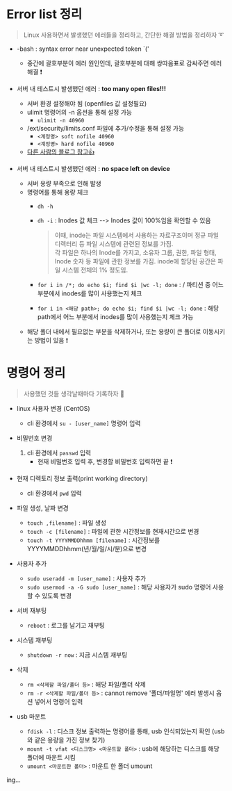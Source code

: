 # Error list 정리
> Linux 사용하면서 발생했던 에러들을 정리하고, 간단한 해결 방법을 정리하자 ➰

+ -bash : syntax error near unexpected token `('
   + 중간에 괄호부분이 에러 원인인데, 괄호부분에 대해 쌍따옴표로 감싸주면 에러 해결 ❗  

+ 서버 내 테스트시 발생했던 에러 : **too many open files!!!**

   + 서버 환경 설정해야 됨 (openfiles 값 설정필요) 
   + ulimit 명령어의 -n 옵션을 통해 설정 가능
      + `ulimit -n 40960`
   + /ext/security/limits.conf 파일에 추가/수정을 통해 설정 가능
      + `<계정명> soft nofile 40960` 
      + `<계정명> hard nofile 40960`  
   + [다른 사람의 블로그 참고👍](https://knoow.tistory.com/220)   

+ 서버 내 테스트시 발생했던 에러 : **no space left on device**   

   + 서버 용량 부족으로 인해 발생
   + 명령어를 통해 용량 체크
      + `dh -h` 
      + `dh -i` : Inodes 값 체크 --> Inodes 값이 100%임을 확인할 수 있음
         > 이때, inode는 파일 시스템에서 사용하는 자료구조이며 정규 파일 디렉터리 등 파일 시스템에 관련된 정보를 가짐.    
         > 각 파일은 하나의 Inode를 가지고, 소유자 그룹, 권한, 파일 형태, Inode 숫자 등 파일에 관한 정보를 가짐.
         > inode에 할당된 공간은 파일 시스템 전체의 1% 정도임.


      + `for i in /*; do echo $i; find $i |wc -l; done` : / 파티션 중 어느 부분에서 inodes를 많이 사용했는지 체크
      + `for i in <해당 path>; do echo $i; find $i |wc -l; done` : 해당 path에서 어느 부분에서 inodes를 많이 사용했는지 체크 가능
   + 해당 폴더 내에서 필요없는 부분을 삭제하거나, 또는 용량이 큰 폴더로 이동시키는 방법이 있음 ❗
   

# 명령어 정리
> 사용했던 것들 생각날때마다 기록하자 📝

+ linux 사용자 변경 (CentOS)
   + cli 환경에서 `su - [user_name]` 명령어 입력

+ 비밀번호 변경 
   1. cli 환경에서 `passwd` 입력
      + 현재 비밀번호 입력 후, 변경할 비밀번호 입력하면 끝 ❗

+ 현재 디렉토리 정보 출력(print working directory)
   + cli 환경에서 `pwd` 입력

+ 파일 생성, 날짜 변경
   + `touch ,filename]` : 파일 생성
   + `touch -c [filename]` : 파일에 관한 시간정보를 현재시간으로 변경
   + `touch -t YYYYMMDDhhmm [filename]` : 시간정보를 YYYYMMDDhhmm(년/월/일/시/분)으로 변경

+ 사용자 추가
   + `sudo useradd -m [user_name]` : 사용자 추가    
   + `sudo usermod -a -G sudo [user_name]` : 해당 사용자가 sudo 명령어 사용할 수 있도록 변경   

+ 서버 재부팅
   + `reboot` : 로그를 남기고 재부팅

+ 시스템 재부팅
   + `shutdown -r now` : 지금 시스템 재부팅

+ 삭제
   + `rm <삭제할 파일/폴더 등>` : 해당 파일/폴더 삭제
   + `rm -r <삭제할 파일/폴더 등>` : cannot remove '폴더/파일명' 에러 발생시 옵션 넣어서 명령어 입력

+ usb 마운트
   + `fdisk -l` : 디스크 정보 출력하는 명령어를 통해, usb 인식되었는지 확인 (usb와 같은 용량을 가진 정보 찾기)
   + `mount -t vfat <디스크명> <마운트할 폴더>` : usb에 해당하는 디스크를 해당 폴더에 마운트 시킴
   + `umount <마운트한 폴더>` : 마운트 한 폴더 umount



ing...

